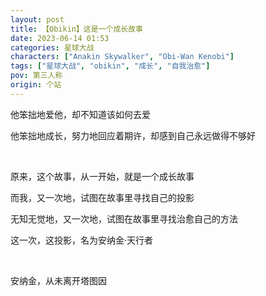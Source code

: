 ```yaml
---
layout: post
title: 【Obikin】这是一个成长故事
date: 2023-06-14 01:53
categories: 星球大战
characters: ["Anakin Skywalker", "Obi-Wan Kenobi"]
tags: ["星球大战", "obikin", "成长", "自我治愈"]
pov: 第三人称
origin: 个站
---
```


他笨拙地爱他，却不知道该如何去爱

他笨拙地成长，努力地回应着期许，却感到自己永远做得不够好

<br>

原来，这个故事，从一开始，就是一个成长故事

而我，又一次地，试图在故事里寻找自己的投影

无知无觉地，又一次地，试图在故事里寻找治愈自己的方法

这一次，这投影，名为安纳金·天行者

<br>

安纳金，从未离开塔图因
